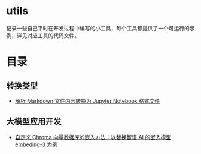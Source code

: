 # utils

记录一些自己平时在开发过程中编写的小工具，每个工具都提供了一个可运行的示例，详见对应工具的代码文件。

# 目录

## 转换类型

- [解析 Markdown 文件内容转换为 Jupyter Notebook 格式文件](./convert/md_to_ipynb.py)

## 大模型应用开发

- [自定义 Chroma 向量数据库的嵌入方法：以替换智谱 AI 的嵌入模型 embeding-3 为例](./llm/embeding_functions/zhipu_embeding_function.py)
